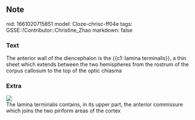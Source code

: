## Note
nid: 1661020715851
model: Cloze-chrisc-ff04e
tags: GSSE::!Contributor::Christine_Zhao
markdown: false

### Text
<div>
  <div>
    <div>
      <div>
        The anterior wall of the diencephalon is the {{c1::lamina
        terminalis}}, a thin sheet which extends between the two
        hemispheres from the rostrum of the corpus callosum to the
        top of the optic chiasma
      </div>
    </div>
  </div>
</div>

### Extra
<img src="Screen%20Shot%202021-09-13%20at%2011.36.59%20am.png">
<div>
  <div>
    <div>
      <div>
        The lamina terminalis contains, in its upper part, the
        anterior commissure which joins the two piriform areas of
        the cortex
      </div>
    </div>
  </div>
</div>
